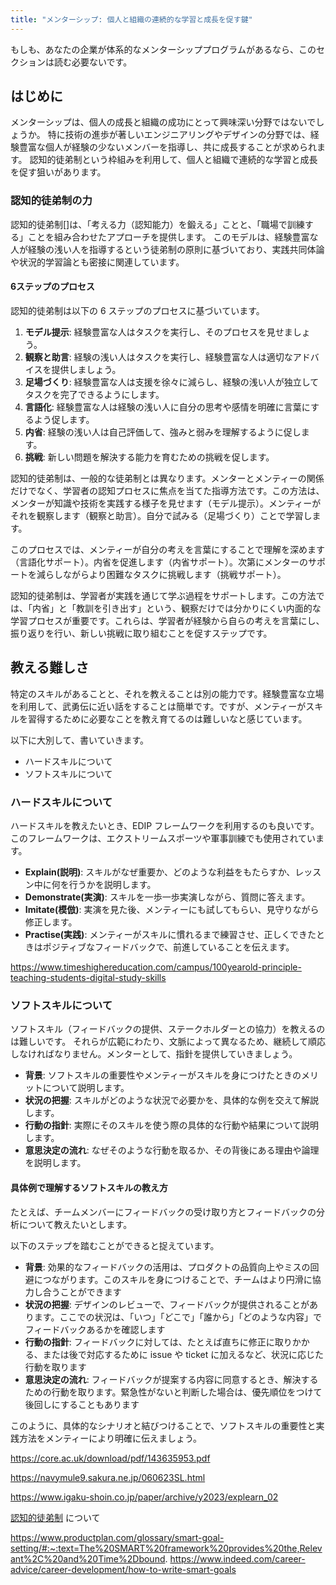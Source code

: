 ```yaml
---
title: "メンターシップ: 個人と組織の連続的な学習と成長を促す鍵"
---
```

もしも、あなたの企業が体系的なメンターシッププログラムがあるなら、このセクションは読む必要ないです。

## はじめに
メンターシップは、個人の成長と組織の成功にとって興味深い分野ではないでしょうか。
特に技術の進歩が著しいエンジニアリングやデザインの分野では、経験豊富な個人が経験の少ないメンバーを指導し、共に成長することが求められます。
認知的徒弟制という枠組みを利用して、個人と組織で連続的な学習と成長を促す狙いがあります。

### 認知的徒弟制の力
認知的徒弟制[]は、「考える力（認知能力）を鍛える」ことと、「職場で訓練する」ことを組み合わせたアプローチを提供します。
このモデルは、経験豊富な人が経験の浅い人を指導するという徒弟制の原則に基づいており、実践共同体論や状況的学習論とも密接に関連しています。

#### 6ステップのプロセス
認知的徒弟制は以下の 6 ステップのプロセスに基づいています。
1. **モデル提示**: 経験豊富な人はタスクを実行し、そのプロセスを見せましょう。
2. **観察と助言**: 経験の浅い人はタスクを実行し、経験豊富な人は適切なアドバイスを提供しましょう。
3. **足場づくり**: 経験豊富な人は支援を徐々に減らし、経験の浅い人が独立してタスクを完了できるようにします。
4. **言語化**: 経験豊富な人は経験の浅い人に自分の思考や感情を明確に言葉にするよう促します。
5. **内省**: 経験の浅い人は自己評価して、強みと弱みを理解するように促します。
6. **挑戦**: 新しい問題を解決する能力を育むための挑戦を促します。

認知的徒弟制は、一般的な徒弟制とは異なります。メンターとメンティーの関係だけでなく、学習者の認知プロセスに焦点を当てた指導方法です。この方法は、メンターが知識や技術を実践する様子を見せます（モデル提示）。メンティーがそれを観察します（観察と助言）。自分で試みる（足場づくり）ことで学習します。

このプロセスでは、メンティーが自分の考えを言葉にすることで理解を深めます（言語化サポート）。内省を促進します（内省サポート）。次第にメンターのサポートを減らしながらより困難なタスクに挑戦します（挑戦サポート）。

認知的徒弟制は、学習者が実践を通じて学ぶ過程をサポートします。この方法では、「内省」と「教訓を引き出す」という、観察だけでは分かりにくい内面的な学習プロセスが重要です。これらは、学習者が経験から自らの考えを言葉にし、振り返りを行い、新しい挑戦に取り組むことを促すステップです。

## 教える難しさ
特定のスキルがあることと、それを教えることは別の能力です。経験豊富な立場を利用して、武勇伝に近い話をすることは簡単です。ですが、メンティーがスキルを習得するために必要なことを教え育てるのは難しいなと感じています。

以下に大別して、書いていきます。
- ハードスキルについて
- ソフトスキルについて

### ハードスキルについて
ハードスキルを教えたいとき、EDIP フレームワークを利用するのも良いです。このフレームワークは、エクストリームスポーツや軍事訓練でも使用されています。

- **Explain(説明)**: スキルがなぜ重要か、どのような利益をもたらすか、レッスン中に何を行うかを説明します。
- **Demonstrate(実演)**: スキルを一歩一歩実演しながら、質問に答えます。
- **Imitate(模倣)**: 実演を見た後、メンティーにも試してもらい、見守りながら修正します。
- **Practise(実践)**: メンティーがスキルに慣れるまで練習させ、正しくできたときはポジティブなフィードバックで、前進していることを伝えます。

https://www.timeshighereducation.com/campus/100yearold-principle-teaching-students-digital-study-skills

### ソフトスキルについて
ソフトスキル（フィードバックの提供、ステークホルダーとの協力）を教えるのは難しいです。
それらが広範にわたり、文脈によって異なるため、継続して順応しなければなりません。メンターとして、指針を提供していきましょう。

- **背景**: ソフトスキルの重要性やメンティーがスキルを身につけたときのメリットについて説明します。
- **状況の把握**: スキルがどのような状況で必要かを、具体的な例を交えて解説します。
- **行動の指針**: 実際にそのスキルを使う際の具体的な行動や結果について説明します。
- **意思決定の流れ**: なぜそのような行動を取るか、その背後にある理由や論理を説明します。

#### 具体例で理解するソフトスキルの教え方
たとえば、チームメンバーにフィードバックの受け取り方とフィードバックの分析について教えたいとします。

以下のステップを踏むことができると捉えています。
- **背景**: 効果的なフィードバックの活用は、プロダクトの品質向上やミスの回避につながります。このスキルを身につけることで、チームはより円滑に協力し合うことができます
- **状況の把握**: デザインのレビューで、フィードバックが提供されることがあります。ここでの状況は、「いつ」「どこで」「誰から」「どのような内容」でフィードバックあるかを確認します
- **行動の指針**: フィードバックに対しては、たとえば直ちに修正に取りかかる、または後で対応するために issue や ticket に加えるなど、状況に応じた行動を取ります
- **意思決定の流れ**: フィードバックが提案する内容に同意するとき、解決するための行動を取ります。緊急性がないと判断した場合は、優先順位をつけて後回しにすることもあります

このように、具体的なシナリオと結びつけることで、ソフトスキルの重要性と実践方法をメンティーにより明確に伝えましょう。

https://core.ac.uk/download/pdf/143635953.pdf

https://navymule9.sakura.ne.jp/060623SL.html

https://www.igaku-shoin.co.jp/paper/archive/y2023/explearn_02

[認知的徒弟制](https://www.igaku-shoin.co.jp/paper/archive/y2023/explearn_02) について

https://www.productplan.com/glossary/smart-goal-setting/#:~:text=The%20SMART%20framework%20provides%20the,Relevant%2C%20and%20Time%2Dbound.
https://www.indeed.com/career-advice/career-development/how-to-write-smart-goals
